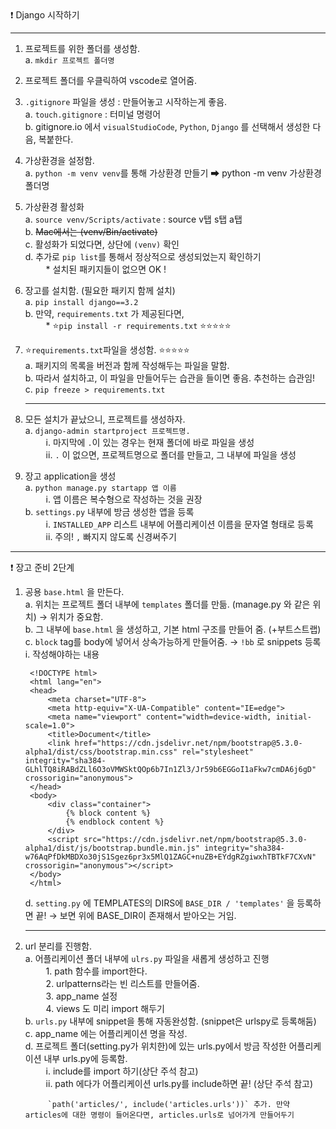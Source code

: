 <aside>
❗ Django 시작하기
<hr>

1. 프로젝트를 위한 폴더를 생성함. <br>
    a. `mkdir 프로젝트 폴더명`
2. 프로젝트 폴더를 우클릭하여 vscode로 열어줌.
3. `.gitignore` 파일을 생성 : 만들어놓고 시작하는게 좋음.<br>
    a. `touch.gitignore` : 터미널 명령어<br>
    b. gitignore.io 에서 `visualStudioCode`, `Python`, `Django` 를 선택해서 생성한 다음, 복붙한다.
4. 가상환경을 설정함.<br>
    a. `python -m venv venv`를 통해 가상환경 만들기 ➡ python -m venv 가상환경 폴더명
5. 가상환경 활성화 <br>
    a. `source venv/Scripts/activate` : source v탭 s탭 a탭 <br>
    b. ~~Mac에서는 (venv/Bin/activate)~~ <br>
    c. 활성화가 되었다면, 상단에 `(venv)` 확인 <br>
    d. 추가로 `pip list`를 통해서 정상적으로 생성되었는지 확인하기 <br>
    &ensp; &ensp; &ensp; * 설치된 패키지들이 없으면 OK ! <br>
6. 장고를 설치함. (필요한 패키지 함께 설치)<br>
    a. `pip install django==3.2`<br>
    b. 만약, `requirements.txt` 가 제공된다면, <br>
    &ensp; &ensp; &ensp; *  ⭐`pip install -r requirements.txt` ⭐⭐⭐⭐⭐
7. ⭐`requirements.txt`파일을 생성함. ⭐⭐⭐⭐⭐<br>
    a. 패키지의 목록을 버전과 함께 작성해두는 파일을 말함.<br>
    b. 따라서 설치하고, 이 파일을 만들어두는 습관을 들이면 좋음. 추천하는 습관임!<br>
    c. `pip freeze > requirements.txt`
    
    <hr>
    
8. 모든 설치가 끝났으니, 프로젝트를 생성하자.<br>
    a. `django-admin startproject 프로젝트명.`<br>
    &ensp; &ensp; &ensp; i. 마지막에 `.`이 있는 경우는 현재 폴더에 바로 파일을 생성<br>
    &ensp; &ensp; &ensp; ii. `.` 이 없으면, 프로젝트명으로 폴더를 만들고, 그 내부에 파일을 생성
9. 장고 application을 생성<br>
    a. `python manage.py startapp 앱 이름`<br>
    &ensp; &ensp; &ensp; i. 앱 이름은 복수형으로 작성하는 것을 권장<br>
    b. `settings.py` 내부에 방금 생성한 앱을 등록<br>
    &ensp; &ensp; &ensp; i. `INSTALLED_APP` 리스트 내부에 어플리케이션 이름을 문자열 형태로 등록<br>
    &ensp; &ensp; &ensp; ii. 주의! `,` 빠지지 않도록 신경써주기<br>
<hr>
❗ 장고 준비 2단계

1. 공용 `base.html` 을 만든다. <br>
    a. 위치는 프로젝트 폴더 내부에 `templates` 폴더를 만듦. (manage.py 와 같은 위치) → 위치가 중요함.<br>
    b. 그 내부에 `base.html` 을 생성하고, 기본 html 구조를 만들어 줌. (+부트스트랩)<br>
    c. `block` tag를 body에 넣어서 상속가능하게 만들어줌. → `!bb` 로 snippets 등록<br>
        i. 작성해야하는 내용<br>
        
        
        <!DOCTYPE html>
        <html lang="en">
        <head>
            <meta charset="UTF-8">
            <meta http-equiv="X-UA-Compatible" content="IE=edge">
            <meta name="viewport" content="width=device-width, initial-scale=1.0">
            <title>Document</title>
            <link href="https://cdn.jsdelivr.net/npm/bootstrap@5.3.0-alpha1/dist/css/bootstrap.min.css" rel="stylesheet" integrity="sha384-GLhlTQ8iRABdZLl6O3oVMWSktQOp6b7In1Zl3/Jr59b6EGGoI1aFkw7cmDA6j6gD" crossorigin="anonymous">
        </head>
        <body>
            <div class="container">
                {% block content %}
                {% endblock content %}
            </div>
            <script src="https://cdn.jsdelivr.net/npm/bootstrap@5.3.0-alpha1/dist/js/bootstrap.bundle.min.js" integrity="sha384-w76AqPfDkMBDXo30jS1Sgez6pr3x5MlQ1ZAGC+nuZB+EYdgRZgiwxhTBTkF7CXvN" crossorigin="anonymous"></script>
        </body>
        </html>
        
        
     d. `setting.py` 에 TEMPLATES의 DIRS에 `BASE_DIR / 'templates'` 을 등록하면 끝! → 보면 위에 BASE_DIR이 존재해서 받아오는 거임. <br>
    
    <hr>
    
2. url 분리를 진행함.<br>
    a. 어플리케이션 폴더 내부에 `ulrs.py` 파일을 새롭게 생성하고 진행 <br>
    &ensp; &ensp; &ensp; 1. path 함수를 import한다.<br>
    &ensp; &ensp; &ensp; 2. urlpatterns라는 빈 리스트를 만들어줌.<br>
    &ensp; &ensp; &ensp; 3. app_name 설정<br>
    &ensp; &ensp; &ensp; 4. views 도 미리 import 해두기<br>
    b. `urls.py` 내부에 snippet을 통해 자동완성함. (snippet은 urlspy로 등록해둠)<br>
    c. app_name 에는 어플리케이션 명을 작성.<br>
    d. 프로젝트 폴더(setting.py가 위치한)에 있는 urls.py에서 방금 작성한 어플리케이션 내부 urls.py에 등록함.<br>
    &ensp; &ensp; &ensp; i. include를 import 하기(상단 주석 참고)<br>
    &ensp; &ensp; &ensp; ii. path 에다가 어플리케이션 urls.py를 include하면 끝! (상단 주석 참고)<br>
            
            `path('articles/', include('articles.urls'))` 추가. 만약 articles에 대한 명령이 들어온다면, articles.urls로 넘어가게 만들어두기
            
